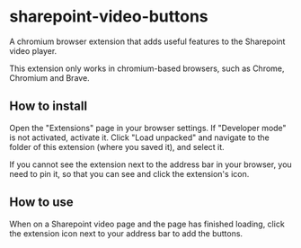 # sharepoint-video-buttons
A chromium browser extension that adds useful features to the Sharepoint video player.

This extension only works in chromium-based browsers, such as Chrome, Chromium and Brave.

## How to install
Open the "Extensions" page in your browser settings. If "Developer mode" is not activated, activate it. Click "Load unpacked" and navigate to the folder of this extension (where you saved it), and select it.

If you cannot see the extension next to the address bar in your browser, you need to pin it, so that you can see and click the extension's icon.

## How to use
When on a Sharepoint video page and the page has finished loading, click the extension icon next to your address bar to add the buttons.